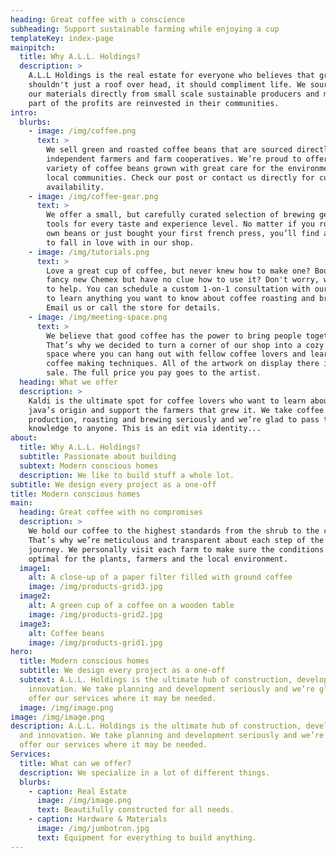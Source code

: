 ```yaml
---
heading: Great coffee with a conscience
subheading: Support sustainable farming while enjoying a cup
templateKey: index-page
mainpitch:
  title: Why A.L.L. Holdings?
  description: >
    A.L.L Holdings is the real estate for everyone who believes that great homes
    shouldn't just a roof over head, it should compliment life. We source all of
    our materials directly from small scale sustainable producers and make sure
    part of the profits are reinvested in their communities.
intro:
  blurbs:
    - image: /img/coffee.png
      text: >
        We sell green and roasted coffee beans that are sourced directly from
        independent farmers and farm cooperatives. We’re proud to offer a
        variety of coffee beans grown with great care for the environment and
        local communities. Check our post or contact us directly for current
        availability.
    - image: /img/coffee-gear.png
      text: >
        We offer a small, but carefully curated selection of brewing gear and
        tools for every taste and experience level. No matter if you roast your
        own beans or just bought your first french press, you’ll find a gadget
        to fall in love with in our shop.
    - image: /img/tutorials.png
      text: >
        Love a great cup of coffee, but never knew how to make one? Bought a
        fancy new Chemex but have no clue how to use it? Don't worry, we’re here
        to help. You can schedule a custom 1-on-1 consultation with our baristas
        to learn anything you want to know about coffee roasting and brewing.
        Email us or call the store for details.
    - image: /img/meeting-space.png
      text: >
        We believe that good coffee has the power to bring people together.
        That’s why we decided to turn a corner of our shop into a cozy meeting
        space where you can hang out with fellow coffee lovers and learn about
        coffee making techniques. All of the artwork on display there is for
        sale. The full price you pay goes to the artist.
  heading: What we offer
  description: >
    Kaldi is the ultimate spot for coffee lovers who want to learn about their
    java’s origin and support the farmers that grew it. We take coffee
    production, roasting and brewing seriously and we’re glad to pass that
    knowledge to anyone. This is an edit via identity...
about:
  title: Why A.L.L. Holdings?
  subtitle: Passionate about building
  subtext: Modern conscious homes
  description: We like to build stuff a whole lot.
subtitle: We design every project as a one-off
title: Modern conscious homes
main:
  heading: Great coffee with no compromises
  description: >
    We hold our coffee to the highest standards from the shrub to the cup.
    That’s why we’re meticulous and transparent about each step of the coffee’s
    journey. We personally visit each farm to make sure the conditions are
    optimal for the plants, farmers and the local environment.
  image1:
    alt: A close-up of a paper filter filled with ground coffee
    image: /img/products-grid3.jpg
  image2:
    alt: A green cup of a coffee on a wooden table
    image: /img/products-grid2.jpg
  image3:
    alt: Coffee beans
    image: /img/products-grid1.jpg
hero:
  title: Modern conscious homes
  subtitle: We design every project as a one-off
  subtext: A.L.L. Holdings is the ultimate hub of construction, development and
    innovation. We take planning and development seriously and we’re glad to
    offer our services where it may be needed.
  image: /img/image.png
image: /img/image.png
description: A.L.L. Holdings is the ultimate hub of construction, development
  and innovation. We take planning and development seriously and we’re glad to
  offer our services where it may be needed.
Services:
  title: What can we offer?
  description: We specialize in a lot of different things.
  blurbs:
    - caption: Real Estate
      image: /img/image.png
      text: Beautifully constructed for all needs.
    - caption: Hardware & Materials
      image: /img/jumbotron.jpg
      text: Equipment for everything to build anything.
---
```


